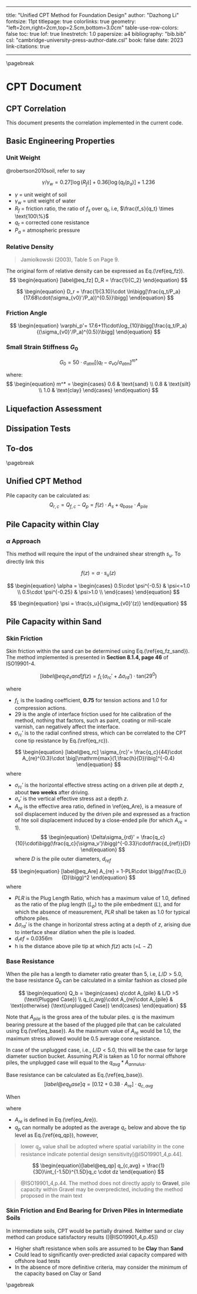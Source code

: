 
---
title: "Unified CPT Method for Foundation Design"
author: "Dazhong Li"
fontsize: 11pt
titlepage: true
colorlinks: true
geometry: "left=2cm,right=2cm,top=2.5cm,bottom=3.0cm"
table-use-row-colors: false
toc: true
lof: true
linestretch: 1.0
papersize: a4
bibliography: "bib.bib"
csl: "cambridge-university-press-author-date.csl"
book: false
date: 2023
link-citations: true

---
\pagebreak

# CPT Document

## CPT Correlation

This document presents the correlation implemented in the current code.

## Basic Engineering Properties

### Unit Weight

@robertson2010soil, refer to say 

$$ 
\begin{equation}
\gamma/\gamma_w = 0.27[\log(R_f)] + 0.36 [\log(q_t/p_a)] + 1.236
\end{equation}
$$

- $\gamma$ = unit weight of soil
- $\gamma_w$ = unit weight of water
- $R_f$ = friction ratio, the ratio of $f_s$ over $q_t$, i.e, $\frac{f_s}{q_t} \times \text{100\%}$
- $q_t$ = corrected cone resistance
- $P_a$ = atmospheric pressure

### Relative Density

> Jamiolkowski (2003), Table 5 on Page 9. 

The original form of relative density can be expressed as Eq.(\ref{eq_fz}).
$$
\begin{equation} [label@eq_fz]
    D_R = \frac{1}{C_2}
\end{equation}
$$

$$
\begin{equation} 
D_r = \frac{1}{3.10}\cdot \ln\bigg[\frac{q_t/P_a}{17.68\cdot(\sigma_{v0}'/P_a))^{0.5}}\bigg]
\end{equation}
$$

### Friction Angle

$$
\begin{equation}
\varphi_p'= 17.6+11\cdot\log_{10}\bigg[\frac{q_t/P_a}{(\sigma_{v0}'/P_a)^{0.5}}\bigg]
\end{equation}
$$

### Small Strain Stiffness $G_0$

$$ 
\begin{equation}
G_0 = 50\cdot \sigma_{atm}\big[(q_t-\sigma_{v0}/\sigma_{atm}\big]^{m*}
\end{equation}
$$

where:
$$
\begin{equation}
    m^*  = \begin{cases}
        0.6 & \text{sand} \\
        0.8 & \text{silt} \\
        1.0 & \text{clay}
    \end{cases}
\end{equation}
$$

## Liquefaction Assessment

## Dissipation Tests

## To-dos
\pagebreak

## Unified CPT Method

Pile capacity can be calculated as:
$$
\begin{equation} 
Q_{r,c} = Q_{f,c} - Q_p = f(z)\cdot A_s + q_{base} \cdot A_{pile}
\end{equation}
$$
## Pile Capacity within Clay

### $\alpha$ Approach
This method will require the input of the undrained shear strength $s_u$. To directly link this 

$$
\begin{equation}
f(z) = \alpha\cdot s_u(z)
\end{equation}
$$

$$
\begin{equation}
\alpha = \begin{cases}
0.5\cdot \psi^{-0.5} & \psi<=1.0 \\
0.5\cdot \psi^{-0.25} & \psi>1.0 \\
\end{cases}
\end{equation}
$$

$$
\begin{equation}
\psi = \frac{s_u}{\sigma_{v0}'(z)}
\end{equation}
$$

## Pile Capacity within Sand

### Skin Friction 

Skin friction within the sand can be determined using Eq.(\ref{eq_fz_sand}). The method implemented is presented in **Section 8.1.4, page 46** of ISO19901-4.

$$ 
\begin{equation} [label@eq_fz_sand]
f(z) = f_L(\sigma_{rc}'+\Delta \sigma_{rd}')\cdot \mathrm{tan}(29^0)
\end{equation}
$$

where 

 - $f_L$ is the loading coefficient, **0.75** for tension actions and 1.0 for compression actions. 
 - 29 is the angle of interface friction used for hte calibration of the method, nothing that factors, such as paint, coating or mill-scale varnish, can negatively affect the interface.
 - $\sigma_{rc}'$ is to the radial confined stress, which can be correlated to the CPT cone tip resistance by Eq.(\ref{eq_rc}).

$$
\begin{equation} [label@eq_rc]
\sigma_{rc}'= \frac{q_c}{44}\cdot A_{re}^{0.3}\cdot \big[\mathrm{max}(1,\frac{h}{D})\big]^{-0.4}
\end{equation}
$$
where

- $\sigma_{rc}'$ is the horizontal effective stress acting on a driven pile at depth $z$, about **two weeks** after driving.
- $\sigma_v'$ is the vertical effective stress ast a depth $z$.
- $A_{re}$ is the effective area ratio, defined in \ref{eq_Are}, is a measure of soil displacement induced by the driven pile and expressed as a fraction of hte soil displacement induced by a close-ended pile (for which $A_{re}=1$). 
$$
\begin{equation}
    \Delta\sigma_{rd}' = \frac{q_c}{10}\cdot\bigg(\frac{q_c}{\sigma_v'}\bigg)^{-0.33}\cdot\frac{d_{ref}}{D}
\end{equation}
$$
where $D$ is the pile outer diameters, $d_{ref}$

$$
\begin{equation} [label@eq_Are]
A_{re} = 1-PLR\cdot \bigg(\frac{D_i}{D}\bigg)^2
\end{equation}
$$
where 

 - *PLR* is the Plug Length Ratio, which has a maximum value of 1.0, defined as the ratio of the plug length ($L_p$) to the pile embedment ($L$), and for which the absence of measurement, *PLR* shall be taken as 1.0 for typical offshore piles.
 - $\Delta \sigma_{rd}'$ is the change in horizontal stress acting at a depth of $z$, arising due to interface shear dilation when the pile is loaded. 
 - $d_ref$ = 0.0356m
 - h is the distance above pile tip at which $f(z)$ acts (=$L-Z$)

### Base Resistance 

When the pile has a length to diameter ratio greater than 5, i.e, $L/D >5.0$, the base resistance $Q_b$ can be calculated in a similar fashion as closed pile

$$ 
\begin{equation}
Q_b = \begin{cases}
q\cdot A_{pile} & L/D >5  (\text{Plugged Case}) \\
q_{c,avg}\cdot A_{re}\cdot A_{pile} & \text{otherwise} (\text{unplugged Case})
\end{cases}
\end{equation}
$$

Note that $A_{pile}$ is the gross area of the tubular piles. $q$ is the maximum bearing pressure at the based of the plugged pile that can be calculated using Eq.(\ref{eq_base}). As the maximum value of $A_{re}$ would be 1.0, the maximum stress allowed would be 0.5 average cone resistance. 

In case of the unplugged case, i.e., $L/D <5.0$, this will be the case for large diameter suction bucket. Assuming $PLR$ is taken as 1.0 for normal offshore piles, the unplugged case will equal to the $q_{avg} * A_{annulus}$.

Base resistance can be calculated as Eq.(\ref{eq_base}). 
$$
\begin{equation}[label@eq_base]
q = [0.12+0.38\cdot A_{re}]\cdot q_{c,avg}
\end{equation}
$$

When 

where 

 - $A_{re}$ is defined in Eq.(\ref{eq_Are}).
 - $q_p$  can normally be adopted as the average $q_c$ below and above the tip level as Eq.(\ref{eq_qp}), however, 

 > lower $q_p$ value shall be adopted where spatial variability in the cone resistance indicate potential design sensitivity[@ISO19901_4,p.44].

$$ 
\begin{equation}[label@eq_qp]
q_{c,avg} = \frac{1}{3D}\int_{-1.5D}^{1.5D}q_c \cdot dz
\end{equation}
$$ 

> @ISO19901_4,p.44. The method does not directly apply to **Gravel**, pile capacity within Gravel may be overpredicted, including the method proposed in the main text

### Skin Friction and End Bearing for Driven Piles in Intermediate Soils

In intermediate soils, CPT would be partially drained. Neither sand or clay method can produce satisfactory results ([@ISO19901_4,p.45])
 - Higher shaft resistance when soils are assumed to be **Clay** than **Sand**
 - Could lead to significantly over-predicted axial capacity compared with offshore load tests
 - In the absence of more definitive criteria, may consider the minimum of the capacity based on Clay or Sand

\pagebreak



